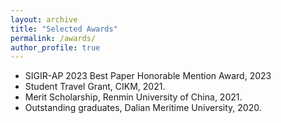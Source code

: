 ```yaml
---
layout: archive
title: "Selected Awards"
permalink: /awards/
author_profile: true
---
```


- SIGIR-AP 2023 Best Paper Honorable Mention Award, 2023
- Student Travel Grant, CIKM, 2021.
- Merit Scholarship, Renmin University of China, 2021.
- Outstanding graduates, Dalian Meritime University, 2020.
